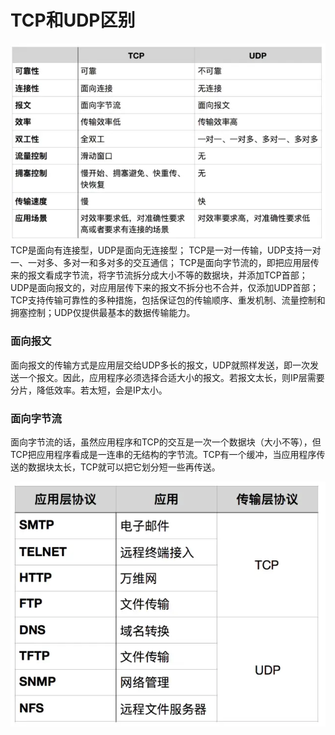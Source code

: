 # TCP和UDP区别

![TCP和UDP区别](../imgs/TCP和UDP区别.webp)
TCP是面向有连接型，UDP是面向无连接型；
TCP是一对一传输，UDP支持一对一、一对多、多对一和多对多的交互通信；
TCP是面向字节流的，即把应用层传来的报文看成字节流，将字节流拆分成大小不等的数据块，并添加TCP首部；UDP是面向报文的，对应用层传下来的报文不拆分也不合并，仅添加UDP首部；
TCP支持传输可靠性的多种措施，包括保证包的传输顺序、重发机制、流量控制和拥塞控制；UDP仅提供最基本的数据传输能力。

### 面向报文

面向报文的传输方式是应用层交给UDP多长的报文，UDP就照样发送，即一次发送一个报文。因此，应用程序必须选择合适大小的报文。若报文太长，则IP层需要分片，降低效率。若太短，会是IP太小。

### 面向字节流

面向字节流的话，虽然应用程序和TCP的交互是一次一个数据块（大小不等），但TCP把应用程序看成是一连串的无结构的字节流。TCP有一个缓冲，当应用程序传送的数据块太长，TCP就可以把它划分短一些再传送。

![TCP和UDP协议的应用](../imgs/TCP和UDP协议的应用.webp)